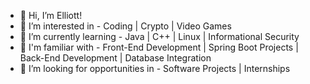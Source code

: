 - 👋 Hi, I’m Elliott!
- 👀 I’m interested in - Coding | Crypto | Video Games
- 🌱 I’m currently learning - Java | C++ | Linux | Informational Security
- 🧠 I'm familiar with - Front-End Development | Spring Boot Projects | Back-End Development | Database Integration
- 💞️ I’m looking for opportunities in - Software Projects | Internships
  

<!---
elliottph2772 is a ✨ special ✨ repository because its `README.md` (this file) appears on your GitHub profile.
You can click the Preview link to take a look at your changes.
--->
